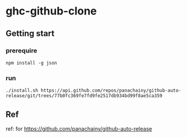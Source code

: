 # ghc-github-clone

## Getting start

### prerequire

`npm install -g json`

### run

`./install.sh https://api.github.com/repos/panachainy/github-auto-release/git/trees/77b0fc369fe7fd9fe2517db934bd99f8ae5ca359`

## Ref

ref: for https://github.com/panachainy/github-auto-release
